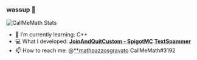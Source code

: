 ### wassup 👋

![CallMeMath Stats](https://github-readme-stats.vercel.app/api?username=CallMeMath&show_icons=true&theme=radical)

- 🌱 I’m currently learning: C++
- 💻 What I developed: [**JoinAndQuitCustom - SpigotMC**](https://github.com/CallMeMath/JoinAndQuitCustom) 
                       [**TextSpammer**](https://github.com/CallMeMath/TextSpammer)
- 📫 How to reach me: @[**mathpazzosgravato](t.me/mathpazzosgravato) 
                      CallMeMath#3192

